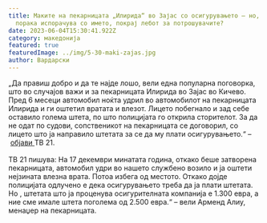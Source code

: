 ```yaml
---
title: Маките на пекарницата „Илирида“ во Зајас со осигурувањето – но, и каква
  порака испорачува со името, покрај лебот за потрошувачите?
date: 2023-06-04T15:30:41.922Z
category: македонија
featured: true
featuredImage: ../img/5-30-maki-zajas.jpg
author: Вардарски
---
```

<!--StartFragment-->

„Да правиш добро и да те најде лошо, вели една популарна поговорка, што во случајов важи и за пекарницата Илирида во Зајас во Кичево. Пред 6 месеци автомобил ноќта удрил во автомобилот на пекарницата Илирида и ги оштетил вратата и влезот. Лицето побегнало и зад себе оставило голема штета, по што полицијата го открила сторителот. За да не одат по судови, сопственикот на пекарницата се договорил, со лицето што ја направило штетата за се да му плати осигурувањето.“ – [објави ](https://mk.tv21.tv/pekarata-ilirida-vo-zajas-oshtetena-po-soobrakajka-osiguruvaneto-ne-ja-protsenilo-shtetata-pravilno-shest-mesetsi-vo-vojna/)ТВ 21.\
\
ТВ 21 пишува: На 17 декември минатата година, откако беше затворена пекарницата, автомобил удри во нашето службено возило и ја оштети нејзината влезна врата. Потоа избега од местото. Откако дојде полицијата одлучено е дека осигурувањето треба да ја плати штетата. Но , штетата што ја проценува осигурителната компанија е 1.300 евра, а ние сме имале штета поголема од 2.500 евра.“ – вели Арменд Алиу, менаџер на пекарницата.

<!--EndFragment-->